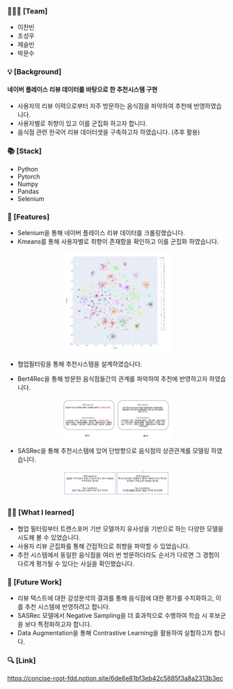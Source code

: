 ### 👨‍👧‍👧 [Team]
+ 이찬빈
+ 조성우
+ 제슬빈
+ 박문수

### 💡 [Background]
#### 네이버 플레이스 리뷰 데이터를 바탕으로 한 추천시스템 구현

+ 사용자의 리뷰 이력으로부터 자주 방문하는 음식점을 파악하여 추천에 반영하였습니다.
+ 사용자별로 취향이 있고 이를 군집화 하고자 합니다.
+ 음식점 관련 한국어 리뷰 데이터셋을 구축하고자 하였습니다. (추후 활용)

### 📚 [Stack]

+ Python 
+ Pytorch 
+ Numpy 
+ Pandas
+ Selenium

### 📝 [Features]

+ Selenium을 통해 네이버 플레이스 리뷰 데이터를 크롤링했습니다.
+ Kmeans를 통해 사용자별로 취향이 존재함을 확인하고 이를 군집화 하였습니다.

<p align="center"> <img src = "https://github.com/psm981021/restaurant-type-recsys/blob/main/jpg/kmeans.png" width = "50%" ></p>

+ 협업필터링을 통해 추천시스템을 설계하였습니다.

+ Bert4Rec을 통해 방문한 음식점들간의 관계를 파악하여 추천에 반영하고자 하였습니다.
<p align="center"> <img src = "https://github.com/psm981021/restaurant-type-recsys/blob/main/jpg/BERT4Rec_inference.png" width = "50%" > </p>

+ SASRec을 통해 추천시스템에 있어 단방향으로 음식점의 상관관계를 모델링 하였습니다.
<p align="center"> <img src = "https://github.com/psm981021/restaurant-type-recsys/blob/main/jpg/SASRec_inference.png" width = "50%" > </p>

### 👨‍🎓 [What I learned]

+ 협업 필터링부터 트랜스포머 기반 모델까지 유사성을 기반으로 하는 다양한 모델을 시도해 볼 수 있었습니다.
+ 사용자 리뷰 군집화를 통해 간접적으로 취향을 파악할 수 있었습니다.
+ 추천 시스템에서 동일한 음식점을 여러 번 방문하더라도 순서가 다르면 그 경험이 다르게 평가될 수 있다는 사실을 확인했습니다.

### 🤦 [Future Work]

+ 리뷰 텍스트에 대한 감성분석의 결과를 통해 음식점에 대한 평가를 수치화하고, 이를 추천 시스템에 반영하려고 합니다.
+ SASRec 모델에서 Negative Sampling을 더 효과적으로 수행하여 학습 시 후보군을 보다 특정화하고자 합니다.
+ Data Augmentation을 통해 Contrastive Learning을 활용하여 실험하고자 합니다.


### 🔍 [Link]
https://concise-root-fdd.notion.site/6de6e81bf3eb42c5885f3a8a2313b3ec
